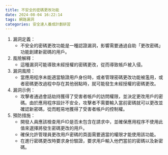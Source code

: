 ```yaml
---
title: 不安全的密碼更改功能
date: 2024-08-04 16:22:14
tags: 網路漏洞
categories: 安全達人養成計劃研習
---
```

1. 漏洞定義：
	- 不安全的密碼更改功能是一種認證漏洞，影響需要通過自助「更改密碼」功能創建新密碼的用戶。
2. 風險解釋：
	- 這種漏洞可能導致未經授權的密碼更改，從而導致帳戶被入侵。
3. 漏洞風險：
	- 當應用程序未能適當驗證用戶身份時，或者管理密碼更改功能被濫用，或者密碼更改過程中存在其他弱點時，就可能發生未經授權的密碼更改。
4. 漏洞示例：
	- 攻擊者通過會話劫持獲得了受害者帳戶的訪問權限，並決定更改用戶的密碼。由於應用程序設計不安全，攻擊者不需要輸入當前密碼就可以更改並確認新密碼，從而輕易地獲得了受害者帳戶的控制權。
5. 預防措施：
	- 開發人員應該檢查用戶ID是否未包含在請求中，並確保應用程序不使用此值來選擇將發生密碼更改的用戶。
	- 確保允許管理員更改用戶密碼的頁面需要適當的權限才能使用該功能。
	- 在進行密碼更改時要求身份驗證，要求用戶輸入他們當前的密碼以及新密碼。